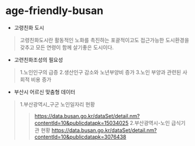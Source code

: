 # age-friendly-busan

- 고령친화 도시
>고령친화도시란 활동적인 노화를 촉진하는 포괄적이고도 접근가능한 도시환경을
갖추고 모든 연령이 함께 살기좋은 도시이다.
- 고련친화조성의 필요성
>1.노인인구의 급증
>2.생산인구 감소와 노년부양비 증가
>3.노인 부양과 관련된 사회적 비용 증가
- 부산시 어르신 맞춤형 데이터
>1.부산광역시_구군 노인일자리 현황 
>>https://data.busan.go.kr/dataSet/detail.nm?contentId=10&publicdatapk=15034025
>2.부산광역시-노인 급식기관 현황
>>https://data.busan.go.kr/dataSet/detail.nm?contentId=10&publicdatapk=3076438
